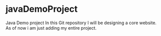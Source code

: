 # javaDemoProject
Java Demo project 
In this Git repository I will be designing a core website. As of now i am just adding my entire project.
